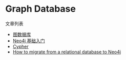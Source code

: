 # Graph Database

文章列表

- [图数据库](/DataStorage/neo4j/GraphDatabase.html)
- [Neo4j 基础入门](http://heyan.site:8001/datastorage/neo4j/Neo4jStart.html)
- [Cypher](http://heyan.site:8001/datastorage/neo4j/Cypher.html)
- [How to migrate from a relational database to Neo4j](http://heyan.site:8001/datastorage/neo4j/NorthwindGraph.html)

